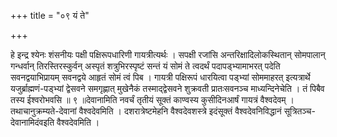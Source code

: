 +++
title = "०९ यं ते"

+++

हे इन्द्र श्येनः शंसनीयः पक्षी पक्षिरूपधारिणी गायत्रीत्यर्थः । सपक्षी रजांसि अन्तरिक्षादिलोकस्थितान् सोमपालान् गन्धर्वान् तिरस्तिरस्कुर्वन् अस्पृतं शत्रुभिरस्पृष्टं सन्तं यं सोमं ते त्वदर्थं पदापड्भ्यामाभरत् पदेति सवनद्वयाभिप्रायम् सवनद्वये आहृतं सोमं त्वं पिब । गायत्री पक्षिरूपं धारयित्वा पड्भ्यां सोममाहरत् इत्यत्रार्थे यजुर्ब्राह्मणं-पड्भ्यां द्वेसवने समगृह्णात् मुखेनैकं तस्माद्द्वेसवने शुक्रवती प्रातःसवनञ्च माध्यन्दिनेचेति । तं पिबैव तस्य ईश्वरोभवसि ॥ ९ ॥देवानामिति नवर्चं तृतीयं सूक्तं काण्वस्य कुसीदिनआर्षं गायत्रं वैश्वदेवम् । तथाचानुक्रम्यते-देवानां वैश्वदेवमिति । दशरात्रेष्टमेहनि वैश्वदेवशस्त्रे इदंसूक्तं वैश्वदेवनिविद्धानं सूत्रितञ्च-देवानामिदंवइति वैश्वदेवमिति ।
